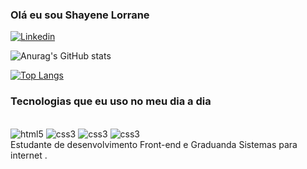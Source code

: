 ### Olá eu sou Shayene Lorrane

[![Linkedin](https://img.shields.io/badge/LinkedIn-0077B5?style=for-the-badge&logo=linkedin&logoColor=white)](https://www.linkedin.com/in/shayene-lorrane/)


![Anurag's GitHub stats](https://github-readme-stats.vercel.app/api?username=shaylcm&show_icons=true&theme=radical)

[![Top Langs](https://github-readme-stats.vercel.app/api/top-langs/?username=shaylcm&layout=compact)](https://github.com/shaylcm)


### Tecnologias que eu uso no meu dia a dia 

<div style ="display:inline-block"><br>

<img  alt="html5" src= "https://img.shields.io/badge/HTML5-E34F26?style=for-the-badge&logo=html5&logoColor=white"/>
<img  alt="css3" src= "https://img.shields.io/badge/CSS3-1572B6?style=for-the-badge&logo=css3&logoColor=white"/>
<img  alt="css3" src= "https://img.shields.io/badge/JavaScript-F7DF1E?style=for-the-badge&logo=javascript&logoColor=black"/>
<img  alt="css3" src= "https://img.shields.io/badge/Node.js-43853D?style=for-the-badge&logo=node.js&logoColor=white"/>

</div>

<br>
Estudante de desenvolvimento Front-end e Graduanda Sistemas para internet .

